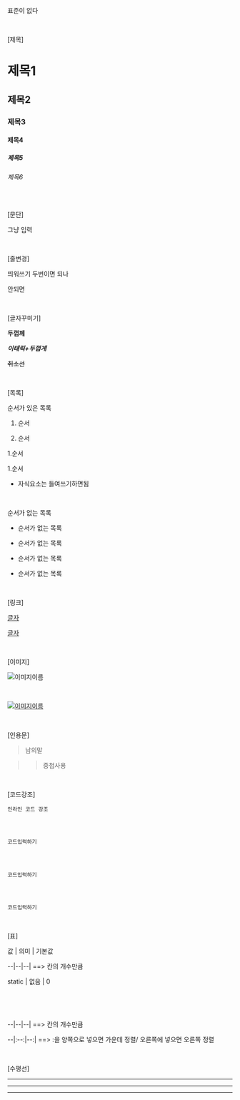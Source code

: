 표준이 없다

​

[제목]

# 제목1

## 제목2

### 제목3

#### 제목4

##### 제목5

###### 제목6

​

[문단]

그냥 입력

​

[줄변경]

띄워쓰기 두번이면 되나 

안되면 <br />

​

[글자꾸미기]

**두껍께**

**_이태릭+두껍게_**

~~취소선~~

​

[목록]

순서가 있은 목록

1. 순서

1. 순서

1.순서

1.순서

* 자식요소는 들여쓰기하면됨

​

순서가 없는 목록

- 순서가 없는 목록

- 순서가 없는 목록

- 순서가 없는 목록

- 순서가 없는 목록

​

[링크]

[글자](링크주소)

[글자](링크주소 "설명추가")

​

[이미지]

![이미지이름](이미지주소)

​

[![이미지이름](이미지주소)](링크주소)

​

[인용문]

> 남의말

>> 중첩사용

​

[코드강조]

`인라인 코드 강조`

​

```html

코드입력하기

```

​

```css

코드입력하기

```

​

```javascript

코드입력하기

```

​

[표]

값 | 의미 | 기본값

--|--|--| ==> 칸의 개수만큼

static | 없음 | 0

​

​

--|--|--| ==> 칸의 개수만큼

--|:--:|--:| ==> :을 양쪽으로 넣으면 가운데 정렬/ 오른쪽에 넣으면 오른쪽 정렬

​

[수평선]

---

***

___
 

